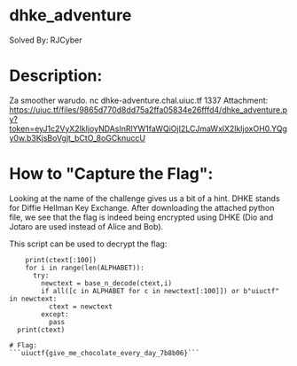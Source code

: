 # dhke_adventure
Solved By: RJCyber

# Description:
Za smoother warudo. nc dhke-adventure.chal.uiuc.tf 1337
Attachment: https://uiuc.tf/files/9865d770d8dd75a2ffa05834e26fffd4/dhke_adventure.py?token=eyJ1c2VyX2lkIjoyNDAsInRlYW1faWQiOjI2LCJmaWxlX2lkIjoxOH0.YQgy0w.b3KjsBoVgjt_bCtO_8oGCknuccU

# How to "Capture the Flag":
Looking at the name of the challenge gives us a bit of a hint. DHKE stands for Diffie Hellman Key Exchange. After downloading the attached python file, we see that the flag is indeed being encrypted using DHKE (Dio and Jotaro are used instead of Alice and Bob).

This script can be used to decrypt the flag:

```while b"uiuctf" not in ctext:
    print(ctext[:100])
    for i in range(len(ALPHABET)):
      try:
        newctext = base_n_decode(ctext,i)
        if all([c in ALPHABET for c in newctext[:100]]) or b"uiuctf" in newctext:
          ctext = newctext
        except:
          pass
  print(ctext)

# Flag:
```uiuctf{give_me_chocolate_every_day_7b8b06}```

